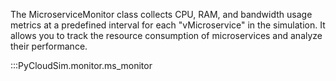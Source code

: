 The MicroserviceMonitor class collects CPU, RAM, and bandwidth usage metrics at a predefined interval for each "vMicroservice" in the simulation. It allows you to track the resource consumption of microservices and analyze their performance.

:::PyCloudSim.monitor.ms_monitor